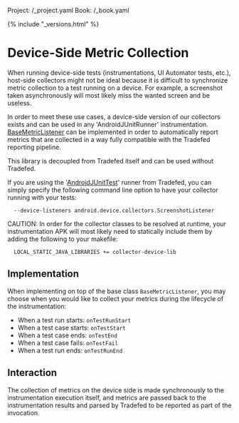 Project: /_project.yaml
Book: /_book.yaml

{% include "_versions.html" %}

<!--
  Copyright 2019 The Android Open Source Project

  Licensed under the Apache License, Version 2.0 (the "License");
  you may not use this file except in compliance with the License.
  You may obtain a copy of the License at

      http://www.apache.org/licenses/LICENSE-2.0

  Unless required by applicable law or agreed to in writing, software
  distributed under the License is distributed on an "AS IS" BASIS,
  WITHOUT WARRANTIES OR CONDITIONS OF ANY KIND, either express or implied.
  See the License for the specific language governing permissions and
  limitations under the License.
-->

# Device-Side Metric Collection

When running device-side tests (instrumentations, UI Automator tests, etc.),
host-side collectors might not be ideal because it is difficult to synchronize
metric collection to a test running on a device. For example, a screenshot
taken asynchronously will most likely miss the wanted screen and be useless.

In order to meet these use cases, a device-side version of our collectors exists
and can be used in any 'AndroidJUnitRunner' instrumentation.
[BaseMetricListener](https://android.googlesource.com/platform/platform_testing/+/refs/heads/master/libraries/device-collectors/src/main/java/android/device/collectors/BaseMetricListener.java)
can be implemented in order to automatically report metrics that are collected
in a way fully compatible with the Tradefed reporting pipeline.

This library is decoupled from Tradefed itself and can be used without Tradefed.

If you are using the '[AndroidJUnitTest](https://android.googlesource.com/platform/tools/tradefederation/+/refs/heads/master/test_framework/com/android/tradefed/testtype/AndroidJUnitTest.java)'
runner from Tradefed, you can simply specify the following command line option
to have your collector running with your tests:

```shell
  --device-listeners android.device.collectors.ScreenshotListener
```

CAUTION: In order for the collector classes to be resolved at runtime, your
instrumentation APK will most likely need to statically include them by adding
the following to your makefile:

```shell
  LOCAL_STATIC_JAVA_LIBRARIES += collector-device-lib
```

## Implementation

When implementing on top of the base class `BaseMetricListener`, you may choose
when you would like to collect your metrics during the lifecycle of the
instrumentation:

*   When a test run starts: `onTestRunStart`
*   When a test case starts: `onTestStart`
*   When a test case ends: `onTestEnd`
*   When a test case fails: `onTestFail`
*   When a test run ends: `onTestRunEnd`

## Interaction

The collection of metrics on the device side is made synchronously to the
instrumentation execution itself, and metrics are passed back to the
instrumentation results and parsed by Tradefed to be reported as part of the
invocation.
